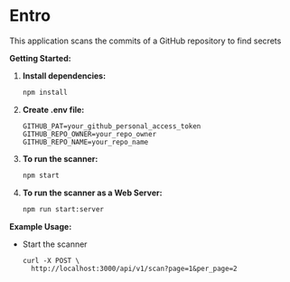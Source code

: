 # Entro

This application scans the commits of a GitHub repository to find secrets

**Getting Started:**

1. **Install dependencies:**
   ```bash
   npm install
   ```

2. **Create .env file:**
   ```
   GITHUB_PAT=your_github_personal_access_token
   GITHUB_REPO_OWNER=your_repo_owner
   GITHUB_REPO_NAME=your_repo_name
   ```

3. **To run the scanner:**
   ```bash
   npm start
   ```

4. **To run the scanner as a Web Server:**
   ```bash
   npm run start:server
   ```

**Example Usage:**

- Start the scanner
    ```
    curl -X POST \
      http://localhost:3000/api/v1/scan?page=1&per_page=2
    ```
